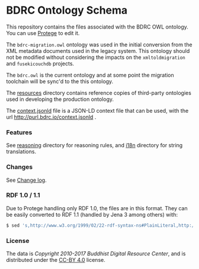 # BDRC Ontology Schema

This repository contains the files associated with the BDRC OWL ontology. You can use [Protege](http://protege.stanford.edu/) to edit it.

The `bdrc-migration.owl` ontology was used in the initial conversion from the XML metadata documents used in the legacy system. This ontology should not be modified without considering the impacts on the `xmltoldmigration` and `fusekicouchdb` projects.

The `bdrc.owl` is the current ontology and at some point the migration toolchain will be sync'd to the this ontology.

The [resources](resources/) directory contains reference copies of third-party ontologies used in developing the production ontology.

The [context.jsonld](context.jsonld) file is a JSON-LD context file that can be used, with the url http://purl.bdrc.io/context.jsonld .

### Features

See [reasoning](reasoning/) directory for reasoning rules, and [i18n](i18n/) directory for string translations.

### Changes

See [Change log](CHANGELOG.md).

### RDF 1.0 / 1.1

Due to Protege handling only RDF 1.0, the files are in this format. They can be easily converted to RDF 1.1 (handled by Jena 3 among others) with:

```sh
$ sed 's,http://www.w3.org/1999/02/22-rdf-syntax-ns#PlainLiteral,http://www.w3.org/1999/02/22-rdf-syntax-ns#langString,' bdrc.owl > bdrc-rdf11.owl
```

### License

The data is *Copyright 2010-2017 Buddhist Digital Resource Center*, and is distributed under the [CC-BY 4.0](LICENSE) license.